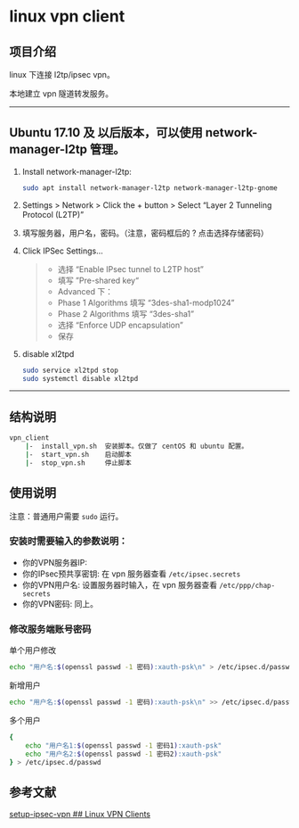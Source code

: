 # linux vpn client

## 项目介绍

linux 下连接 l2tp/ipsec vpn。

本地建立 vpn 隧道转发服务。

---

## Ubuntu 17.10 及 以后版本，可以使用 network-manager-l2tp 管理。

1. Install network-manager-l2tp:

    ```sh
    sudo apt install network-manager-l2tp network-manager-l2tp-gnome
    ```

2. Settings > Network > Click the + button > Select “Layer 2 Tunneling Protocol (L2TP)”

3. 填写服务器，用户名，密码。（注意，密码框后的 ? 点击选择存储密码）

4. Click IPSec Settings…

    > * 选择 “Enable IPsec tunnel to L2TP host”
    > * 填写 ”Pre-shared key“
    > * Advanced 下：
    > * Phase 1 Algorithms 填写 “3des-sha1-modp1024”
    > * Phase 2 Algorithms 填写 “3des-sha1”
    > * 选择 “Enforce UDP encapsulation”
    > * 保存

5. disable xl2tpd

    ```sh
    sudo service xl2tpd stop
    sudo systemctl disable xl2tpd
    ```

---

## 结构说明

```sh
vpn_client
    |-  install_vpn.sh  安装脚本。仅做了 centOS 和 ubuntu 配置。
    |-  start_vpn.sh    启动脚本
    |-  stop_vpn.sh     停止脚本
```

## 使用说明

注意：普通用户需要 `sudo` 运行。

### 安装时需要输入的参数说明：

* 你的VPN服务器IP:
* 你的IPsec预共享密钥: 在 vpn 服务器查看 `/etc/ipsec.secrets`
* 你的VPN用户名: 设置服务器时输入，在 vpn 服务器查看 `/etc/ppp/chap-secrets`
* 你的VPN密码: 同上。

### 修改服务端账号密码

单个用户修改

```sh
echo "用户名:$(openssl passwd -1 密码):xauth-psk\n" > /etc/ipsec.d/passwd
```

新增用户

```sh
echo "用户名:$(openssl passwd -1 密码):xauth-psk\n" >> /etc/ipsec.d/passwd
```

多个用户

```sh
{
    echo "用户名1:$(openssl passwd -1 密码1):xauth-psk"
    echo "用户名2:$(openssl passwd -1 密码2):xauth-psk"
} > /etc/ipsec.d/passwd
```

## 参考文献

[setup-ipsec-vpn ## Linux VPN Clients](https://github.com/hwdsl2/setup-ipsec-vpn/blob/master/docs/clients.md#linux-vpn-clients)
